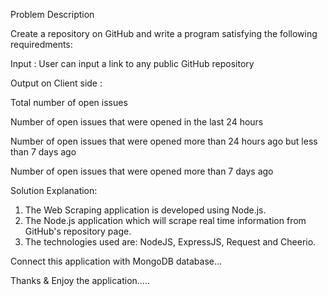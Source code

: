 Problem Description 

Create a repository on GitHub and write a program satisfying the following requiredments: 

Input : User can input a link to any public GitHub repository

Output on Client side :

 Total number of open issues

 Number of open issues that were opened in the last 24 hours

 Number of open issues that were opened more than 24 hours ago but less than 7 days ago

 Number of open issues that were opened more than 7 days ago 


Solution Explanation:

1) The Web Scraping application is developed using Node.js.
2) The Node.js application which will scrape real time information from GitHub's repository page.
4) The technologies used are: NodeJS, ExpressJS, Request and Cheerio.

Connect this application with MongoDB database...

Thanks & Enjoy the application.....